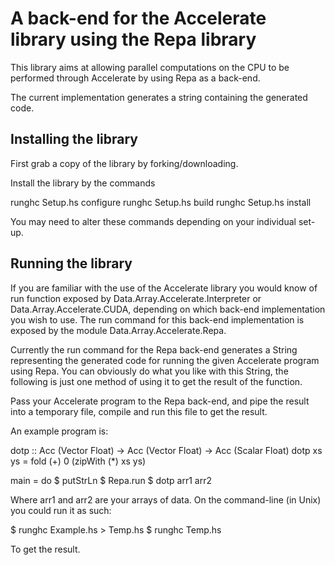 A back-end for the Accelerate library using the Repa library
============================================================

This library aims at allowing parallel computations on the CPU to be performed through Accelerate by using Repa as a back-end.

The current implementation generates a string containing the generated code.

Installing the library
-----------------

First grab a copy of the library by forking/downloading.

Install the library by the commands

   runghc Setup.hs configure
   runghc Setup.hs build
   runghc Setup.hs install

You may need to alter these commands depending on your individual set-up.

Running the library
-------------------

If you are familiar with the use of the Accelerate library you would know of run function exposed by Data.Array.Accelerate.Interpreter or Data.Array.Accelerate.CUDA, depending on which back-end implementation you wish to use. The run command for this back-end implementation is exposed by the module Data.Array.Accelerate.Repa.

Currently the run command for the Repa back-end generates a String representing the generated code for running the given Accelerate program using Repa. You can obviously do what you like with this String, the following is just one method of using it to get the result of the function.

Pass your Accelerate program to the Repa back-end, and pipe the result into a temporary file, compile and run this file to get the result.

An example program is:

   dotp :: Acc (Vector Float) -> Acc (Vector Float) -> Acc (Scalar Float)
   dotp xs ys = fold (+) 0 (zipWith (*) xs ys)

   main = do $ putStrLn $ Repa.run $ dotp arr1 arr2

Where arr1 and arr2 are your arrays of data. On the command-line (in Unix) you could run it as such:

   $ runghc Example.hs > Temp.hs
   $ runghc Temp.hs

To get the result.
